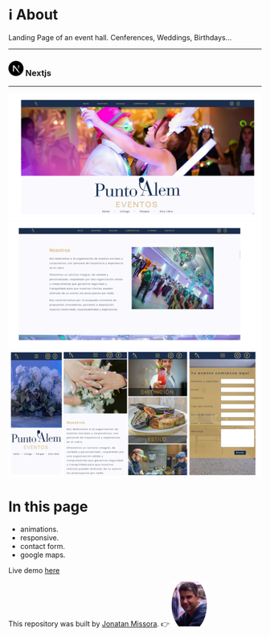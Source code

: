 # ℹ️ About 
Landing Page of an event hall. Cenferences, Weddings, Birthdays...

****************************

### <img src="/public/nextjs-icon.svg" alt="nextjs image" width="30px" height="30px" /> Nextjs

****************************

![alt text](/public/preview-desktop1.webp "preview image repository")
![alt text](/public/preview-desktop2.webp "preview image repository")
![alt text](/public/preview-mobil.webp "preview image repository")

In this page
=============
- animations.
- responsive.
- contact form.
- google maps.

Live demo [here](https://puntoalemeventos.netlify.app/)

This repository was built by [Jonatan Missora](https://github.com/jonatanjmissora).  👉  <img src="/public/avatar.png" width="70px" height="auto" alt="avatar image"/> 
